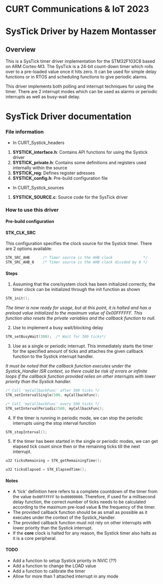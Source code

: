 # CURT Communications & IoT 2023

# SysTick Driver by Hazem Montasser

## Overview

This is a SysTick timer driver implementation for the STM32F103C8 based on ARM Cortex-M3. The SysTick is a 24-bit count-down timer which rolls over to a pre-loaded value once it hits zero. It can be used for simple delay functions or in RTOS and scheduling functions to give periodic alarms.

This driver implements both polling and interrupt techniques for using the timer. There are 2 interrupt modes which can be used as alarms or periodic interrupts as well as busy-wait delay.

# SysTick Driver documentation

### File information

- In CURT_Systick_headers

 1. **SYSTICK_interface.h**: Contains API functions for using the Systick driver
 2. **SYSTICK_private.h**: Contains some definitions and registers used internally within the source
 3. **SYSTICK_reg**: Defines register adresses
 4. **SYSTICK_config.h**: Pre-build configuration file

- In CURT_Systick_sources

 1. **SYSTICK_SOURCE.c**: Source code for the SysTick driver

### How to use this driver

#### Pre-build configuration

#### STK_CLK_SRC

This configuration specifies the clock source for the Systick timer. There are 2 options available:

```c
STK_SRC_AHB      /* Timer source is the AHB clock              */
STK_SRC_AHB_8    /* Timer source is the AHB clock divided by 8 */
```

#### Steps

1. Assuming that the core/system clock has been initialized correctly, the timer clock can be initialized through the init function as shown

```c
STK_init();
```

_The timer is now ready for usage, but at this point, it is halted and has a preload value initialized to the maximum value of 0x00FFFFFF. This function also resets the private variables and the callback function to null._

2. Use to implement a busy wait/blocking delay

```c
STK_setBusyWait(300);  /* Wait for 300 ticks*/
```

3. Use as a single or periodic interrupt. This immediately starts the timer for the specified amount of ticks and attaches the given callback function to the Systick interrupt handler.

_It must be noted that the callback function executes under the Systick_Handler ISR context, so there could be risk of errors or infinite loops if the callback function provided relies on other interrupts with lower priority than the Systick handler._

```c
/* Call 'myCallbackFunc' after 500 ticks */
STK_setIntervalSingle(500, myCallbackFunc);

/* Call 'myCallbackFunc' every 500 ticks */
STK_setIntervalPeriodic(500, myCallbackFunc);
```

4. If the timer is running in periodic mode, we can stop the periodic interrupts using the stop interval function

```c
STK_stopInterval();
```

5. If the timer has been started in the single or periodic modes, we can get elapsed tick count since then or the remaining ticks till the next interrupt.

```c
u32 ticksRemaining = STK_getRemainingTime();

u32 ticksElapsed = STK_ElapsedTime();
```

#### Notes

- A 'tick' definition here refers to a complete countdown of the timer from the value `0x00FFFFFF` to `0x00000000`. Therefore, if used for a millisecond delay function, the correct number of ticks needs to be calculated according to the maximum pre-load value & the frequency of the timer.
- The provided callback function should be as small as possible as it executes under the context of the Systick_Handler.
- The provided callback function must not rely on other interrupts with lower priority than the Systick interrupt.
- If the **core** clock is halted for any reason, the Systick timer also halts as it is a core peripheral.

#### TODO

- Add a function to setup Systick priority in NVIC (??)
- Add a function to change the LOAD value
- Add a function to calibrate the timer
- Allow for more than 1 attached interrupt in any mode
